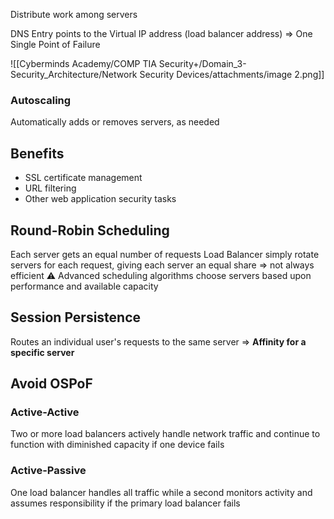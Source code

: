 Distribute work among servers

DNS Entry points to the Virtual IP address (load balancer address)
=> One Single Point of Failure

![[Cyberminds Academy/COMP TIA Security+/Domain_3-Security_Architecture/Network Security Devices/attachments/image 2.png]]

### Autoscaling
Automatically adds or removes servers, as needed

## Benefits
- SSL certificate management
- URL filtering
- Other web application security tasks

## Round-Robin Scheduling
Each server gets an equal number of requests
Load Balancer simply rotate servers for each request, giving each server an equal share
=> not always efficient
⚠ Advanced scheduling algorithms choose servers based upon performance and available capacity
## Session Persistence
Routes an individual user's requests to the same server => **Affinity for a specific server**


## Avoid OSPoF
### Active-Active
Two or more load balancers actively handle network traffic and continue to function with diminished capacity if one device fails
### Active-Passive
One load balancer handles all traffic while a second monitors activity and assumes responsibility if the primary load balancer fails

